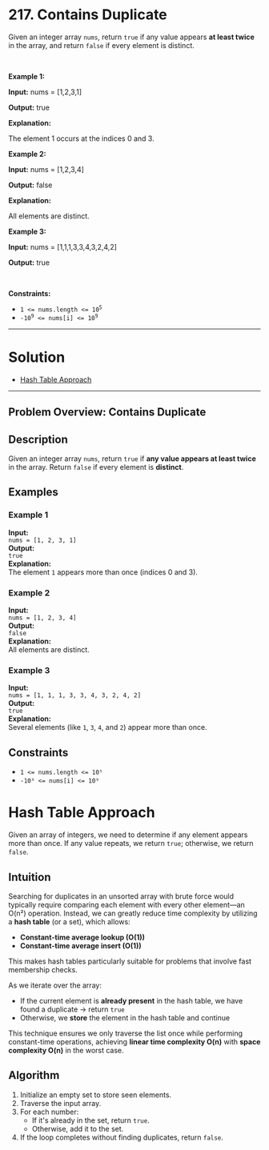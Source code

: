 # 217. Contains Duplicate

<p>Given an integer array <code>nums</code>, return <code>true</code> if any value appears <strong>at least twice</strong> in the array, and return <code>false</code> if every element is distinct.</p>

<p>&nbsp;</p>
<p><strong class="example">Example 1:</strong></p>

<div class="example-block">
<p><strong>Input:</strong> <span class="example-io">nums = [1,2,3,1]</span></p>

<p><strong>Output:</strong> <span class="example-io">true</span></p>

<p><strong>Explanation:</strong></p>

<p>The element 1 occurs at the indices 0 and 3.</p>
</div>

<p><strong class="example">Example 2:</strong></p>

<div class="example-block">
<p><strong>Input:</strong> <span class="example-io">nums = [1,2,3,4]</span></p>

<p><strong>Output:</strong> <span class="example-io">false</span></p>

<p><strong>Explanation:</strong></p>

<p>All elements are distinct.</p>
</div>

<p><strong class="example">Example 3:</strong></p>

<div class="example-block">
<p><strong>Input:</strong> <span class="example-io">nums = [1,1,1,3,3,4,3,2,4,2]</span></p>

<p><strong>Output:</strong> <span class="example-io">true</span></p>
</div>

<p>&nbsp;</p>
<p><strong>Constraints:</strong></p>

<ul>
	<li><code>1 &lt;= nums.length &lt;= 10<sup>5</sup></code></li>
	<li><code>-10<sup>9</sup> &lt;= nums[i] &lt;= 10<sup>9</sup></code></li>
</ul>

---

# Solution

- [Hash Table Approach](#hash-table-approach)

---

## **Problem Overview: Contains Duplicate**

## Description

Given an integer array `nums`, return `true` if **any value appears at least twice** in the array. Return `false` if every element is **distinct**.

## Examples

### Example 1
**Input:**  
`nums = [1, 2, 3, 1]`  
**Output:**  
`true`  
**Explanation:**  
The element `1` appears more than once (indices 0 and 3).

### Example 2  
**Input:**  
`nums = [1, 2, 3, 4]`  
**Output:**  
`false`  
**Explanation:**  
All elements are distinct.

### Example 3  
**Input:**  
`nums = [1, 1, 1, 3, 3, 4, 3, 2, 4, 2]`  
**Output:**  
`true`  
**Explanation:**  
Several elements (like `1`, `3`, `4`, and `2`) appear more than once.

## Constraints

- `1 <= nums.length <= 10⁵`
- `-10⁹ <= nums[i] <= 10⁹`

# Hash Table Approach

Given an array of integers, we need to determine if any element appears more than once. If any value repeats, we return `true`; otherwise, we return `false`.

## Intuition

Searching for duplicates in an unsorted array with brute force would typically require comparing each element with every other element—an O(n²) operation. Instead, we can greatly reduce time complexity by utilizing a **hash table** (or a set), which allows:

- **Constant-time average lookup (O(1))**
- **Constant-time average insert (O(1))**

This makes hash tables particularly suitable for problems that involve fast membership checks.

As we iterate over the array:
- If the current element is **already present** in the hash table, we have found a duplicate → return `true`
- Otherwise, we **store** the element in the hash table and continue

This technique ensures we only traverse the list once while performing constant-time operations, achieving **linear time complexity O(n)** with **space complexity O(n)** in the worst case.

## Algorithm

1. Initialize an empty set to store seen elements.
2. Traverse the input array.
3. For each number:
   - If it's already in the set, return `true`.
   - Otherwise, add it to the set.
4. If the loop completes without finding duplicates, return `false`.
